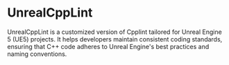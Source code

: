 # UnrealCppLint
UnrealCppLint is a customized version of Cpplint tailored for Unreal Engine 5 (UE5) projects. It helps developers maintain consistent coding standards, ensuring that C++ code adheres to Unreal Engine's best practices and naming conventions.
